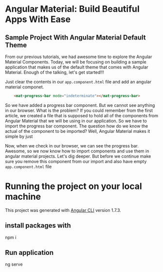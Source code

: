 # Angular Material:  Build Beautiful Apps With Ease
## Sample Project With Angular Material Default Theme

From our previous tutorials, we had awesome time to explore the Angular Material Components. Today, we will be focusing on building a sample application that makes us of the default theme that comes with Angular Material. Enough of the talking, let's get started!!!

Just clear the contents in our `app.component.html` file and add an angular material componet.
```html 
    <mat-progress-bar mode="indeterminate"></mat-progress-bar>
```
So we have added a progress bar component. But we cannot see anything in our browser. What is the problem? 
If you could remember from the first article, we created a file that is supposed to hold all of the components from Angular Material that we will be using in our application. So we have to import the progress bar component. The question how do we know the actual of the component to be imported? Well, Angular Material makes it simple by just 

Now, when we check in our browser, we can see the progress bar. 
Awesome, so we now know how to import components and use them in angular material projects. Let's dig deeper. But before we continue make sure you remove this component from our import and also have empty `app.component.html` file

# Running the project on your local machine
This project was generated with [Angular CLI](https://github.com/angular/angular-cli) version 1.7.3.
## install packages with 
npm i
## Run application
ng serve

